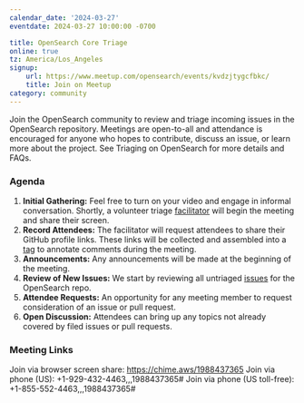 ```yaml
---
calendar_date: '2024-03-27'
eventdate: 2024-03-27 10:00:00 -0700

title: OpenSearch Core Triage
online: true
tz: America/Los_Angeles
signup:
    url: https://www.meetup.com/opensearch/events/kvdzjtygcfbkc/
    title: Join on Meetup
category: community
---
```


Join the OpenSearch community to review and triage incoming issues in the OpenSearch repository. Meetings are open-to-all and attendance is encouraged for anyone who hopes to contribute, discuss an issue, or learn more about the project. See Triaging on OpenSearch for more details and FAQs.

### Agenda

1. **Initial Gathering:** Feel free to turn on your video and engage in informal conversation. Shortly, a volunteer triage [facilitator](#what-is-the-role-of-the-facilitator) will begin the meeting and share their screen.
2. **Record Attendees:** The facilitator will request attendees to share their GitHub profile links. These links will be collected and assembled into a [tag](#how-do-triage-facilitator-tag-comments-during-the-triage-meeting) to annotate comments during the meeting.
3. **Announcements:** Any announcements will be made at the beginning of the meeting.
4. **Review of New Issues:** We start by reviewing all untriaged [issues](https://github.com/search?q=label%3Auntriaged+is%3Aopen++repo%3Aopensearch-project%2FOpenSearch+&type=issues&ref=advsearch&s=created&o=desc) for the OpenSearch repo.
5. **Attendee Requests:** An opportunity for any meeting member to request consideration of an issue or pull request.
6. **Open Discussion:** Attendees can bring up any topics not already covered by filed issues or pull requests.

### Meeting Links

Join via browser screen share: https://chime.aws/1988437365
Join via phone (US): +1-929-432-4463,,,1988437365#
Join via phone (US toll-free): +1-855-552-4463,,,1988437365#
